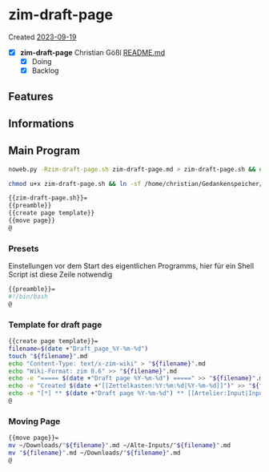# zim-draft-page
Created [2023-09-19]()

- [X]  **zim-draft-page** Christian Gößl [README.md](README.md)
    - [X] Doing
    - [X] Backlog

## Features



## Informations

## Main Program

```bash
noweb.py -Rzim-draft-page.sh zim-draft-page.md > zim-draft-page.sh && echo 'fertig' 
```


```bash
chmod u+x zim-draft-page.sh && ln -sf /home/christian/Gedankenspeicher/KanDo/GedankenspeicherEinrichtung/GedankenspeicherCoding/zim-draft-page.sh ~/.local/bin/zim-draft-page.sh && echo 'fertig'
 ```

```bash
{{zim-draft-page.sh}}=
{{preamble}}
{{create page template}}
{{move page}}
@

```

### Presets

Einstellungen vor dem Start des eigentlichen Programms, hier für ein Shell Script ist diese Zeile notwendig

```bash
{{preamble}}=
#!/bin/bash
@
```

### Template for draft page




```bash
{{create page template}}=
filename=$(date +"Draft_page_%Y-%m-%d")
touch "${filename}".md
echo "Content-Type: text/x-zim-wiki" > "${filename}".md
echo "Wiki-Format: zim 0.6" >> "${filename}".md
echo -e "===== $(date +"Draft page %Y-%m-%d") =====" >> "${filename}".md
echo -e "Created $(date +"[[Zettelkasten:%Y:%m:%d|%Y-%m-%d]]")" >> "${filename}".md
echo -e "[*] ** $(date +"Draft page %Y-%m-%d") ** [[Artelier:Input|Input]] \n\n" >> "${filename}".md
@
```


### Moving Page


```bash
{{move page}}=
mv ~/Downloads/"${filename}".md ~/Alte-Inputs/"${filename}".md
mv "${filename}".md ~/Downloads/"${filename}".md
@
```
